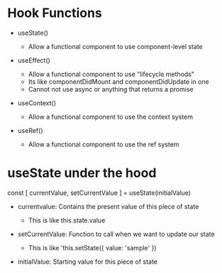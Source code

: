 # Hook Functions

-   useState()

    -   Allow a functional component to use component-level state

-   useEffect()

    -   Allow a functional component to use "lifecycle methods"
    -   Its like componentDidMount and componentDidUpdate in one
    -   Cannot not use async or anything that returns a promise

-   useContext()

    -   Allow a functional component to use the context system

-   useRef()

    -   Allow a functional component to use the ref system

# useState under the hood

const [ currentValue, setCurrentValue ] = useState(initialValue)

-   currentvalue: Contains the present value of this piece of state

    -   This is like this.state.value

-   setCurrentValue: Function to call when we want to update our state

    -   This is like 'this.setState({ value: 'sample' })

-   initialValue: Starting value for this piece of state

